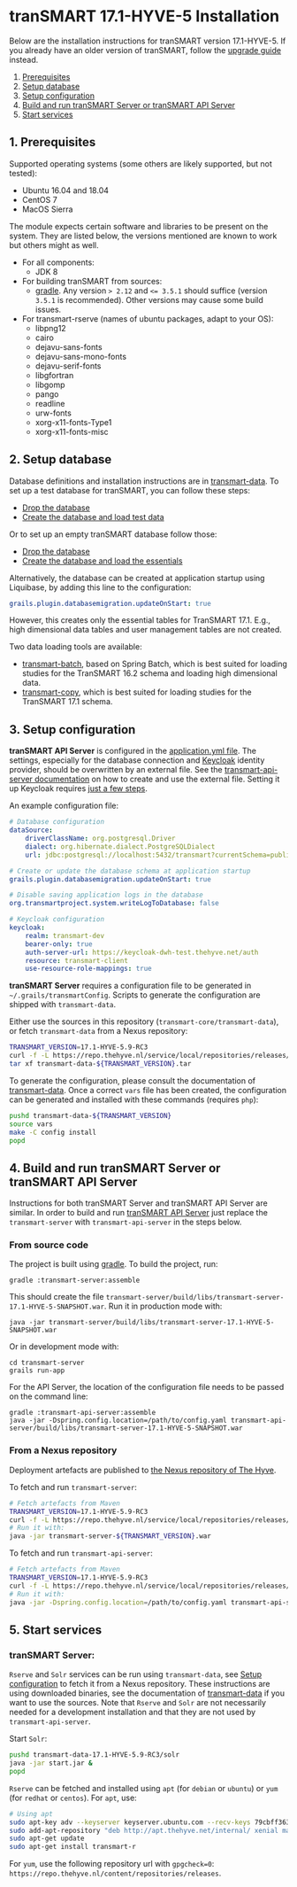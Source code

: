 # tranSMART 17.1-HYVE-5 Installation

Below are the installation instructions for tranSMART version 17.1-HYVE-5. If you already have an older version of tranSMART, follow the [upgrade guide](upgrade.md) instead.

  1. [Prerequisites](#1-prerequisites)
  2. [Setup database](#2-setup-database)
  3. [Setup configuration](#3-setup-configuration)
  4. [Build and run tranSMART Server or tranSMART API Server](#4-build-and-run-transmart-server-or-transmart-api-server)
  5. [Start services](#5-start-services)


## 1. Prerequisites

Supported operating systems (some others are likely supported, but not tested):
* Ubuntu 16.04 and 18.04
* CentOS 7
* MacOS Sierra

The module expects certain software and libraries to be present on the system.
They are listed below, the versions mentioned are known to work but others might
as well.

* For all components:
    * JDK 8
* For building tranSMART from sources:    
    * [gradle](https://gradle.org). Any version `> 2.12` and `<= 3.5.1` should suffice (version `3.5.1` is recommended). Other versions may cause some build issues.
* For transmart-rserve (names of ubuntu packages, adapt to your OS):
    * libpng12
    * cairo
    * dejavu-sans-fonts
    * dejavu-sans-mono-fonts
    * dejavu-serif-fonts
    * libgfortran
    * libgomp
    * pango
    * readline
    * urw-fonts
    * xorg-x11-fonts-Type1
    * xorg-x11-fonts-misc


## 2. Setup database

Database definitions and installation instructions are in [transmart-data](../transmart-data). 
To set up a test database for tranSMART, you can follow these steps:
* [Drop the database](../transmart-data#drop-the-database)
* [Create the database and load test data](../transmart-data#create-the-database-and-load-test-data)
 
Or to set up an empty tranSMART database follow those:
* [Drop the database](../transmart-data#drop-the-database)
* [Create the database and load the essentials](../transmart-data#create-the-database-and-load-the-essentials)

Alternatively, the database can be created at application startup using Liquibase, by adding this line to the configuration:
```yaml
grails.plugin.databasemigration.updateOnStart: true
```
However, this creates only the essential tables for TranSMART 17.1. E.g., high dimensional data tables and
user management tables are not created.
 
Two data loading tools are available:
 * [transmart-batch](../transmart-batch), based on Spring Batch, which is best suited for loading studies
   for the TranSMART 16.2 schema and loading high dimensional data.
 * [transmart-copy](../transmart-copy), which is best suited for loading studies for the TranSMART 17.1 schema.

## 3. Setup configuration

**tranSMART API Server** is configured in the [application.yml file](../transmart-api-server/grails-app/conf/application.yml). The settings, especially for the database connection and [Keycloak](https://www.keycloak.org/) identity provider, should be overwritten by an external file. See the [transmart-api-server documentation](../transmart-api-server#configure-transmart-to-accept-tokens-from-keycloak) on how to create and use the external file.
Setting it up Keycloak requires [just a few steps](../transmart-api-server#how-to-set-up-authentication-for-the-api-server).

An example configuration file:
```yaml
# Database configuration
dataSource:
    driverClassName: org.postgresql.Driver
    dialect: org.hibernate.dialect.PostgreSQLDialect
    url: jdbc:postgresql://localhost:5432/transmart?currentSchema=public

# Create or update the database schema at application startup 
grails.plugin.databasemigration.updateOnStart: true

# Disable saving application logs in the database 
org.transmartproject.system.writeLogToDatabase: false

# Keycloak configuration
keycloak:
    realm: transmart-dev
    bearer-only: true
    auth-server-url: https://keycloak-dwh-test.thehyve.net/auth
    resource: transmart-client
    use-resource-role-mappings: true
```

**tranSMART Server** requires a configuration file to be generated in `~/.grails/transmartConfig`.
Scripts to generate the configuration are shipped with
`transmart-data`.

Either use the sources in this repository (`transmart-core/transmart-data`),
or fetch `transmart-data` from a Nexus repository:
```bash
TRANSMART_VERSION=17.1-HYVE-5.9-RC3
curl -f -L https://repo.thehyve.nl/service/local/repositories/releases/content/org/transmartproject/transmart-data/${TRANSMART_VERSION}/transmart-data-${TRANSMART_VERSION}.tar -o transmart-data-${TRANSMART_VERSION}.tar && \
tar xf transmart-data-${TRANSMART_VERSION}.tar 
```
To generate the configuration, please consult the documentation of [transmart-data](../transmart-data).
Once a correct `vars` file has been created, the configuration can be generated and installed
with these commands (requires `php`):
```bash
pushd transmart-data-${TRANSMART_VERSION}
source vars
make -C config install
popd
```


## 4. Build and run tranSMART Server or tranSMART API Server

Instructions for both tranSMART Server and tranSMART API Server are similar. In order to build and run [tranSMART API Server](../transmart-api-server) just replace the `transmart-server` with `transmart-api-server` in the steps below.

### From source code

The project is built using [gradle](https://gradle.org).
To build the project, run:
```
gradle :transmart-server:assemble
```
This should create the file `transmart-server/build/libs/transmart-server-17.1-HYVE-5-SNAPSHOT.war`.
Run it in production mode with:
```
java -jar transmart-server/build/libs/transmart-server-17.1-HYVE-5-SNAPSHOT.war
```
Or in development mode with:
```
cd transmart-server
grails run-app
```
For the API Server, the location of the configuration file needs to be passed on the command line:
```
gradle :transmart-api-server:assemble
java -jar -Dspring.config.location=/path/to/config.yaml transmart-api-server/build/libs/transmart-server-17.1-HYVE-5-SNAPSHOT.war
```


### From a Nexus repository

Deployment artefacts are published to [the Nexus repository of The Hyve](https://repo.thehyve.nl/).

To fetch and run `transmart-server`:
```bash
# Fetch artefacts from Maven
TRANSMART_VERSION=17.1-HYVE-5.9-RC3
curl -f -L https://repo.thehyve.nl/service/local/repositories/releases/content/org/transmartproject/transmart-server/${TRANSMART_VERSION}/transmart-server-${TRANSMART_VERSION}.war -o transmart-server-${TRANSMART_VERSION}.war && \
# Run it with:
java -jar transmart-server-${TRANSMART_VERSION}.war
```

To fetch and run `transmart-api-server`:
```bash
# Fetch artefacts from Maven
TRANSMART_VERSION=17.1-HYVE-5.9-RC3
curl -f -L https://repo.thehyve.nl/service/local/repositories/releases/content/org/transmartproject/transmart-api-server/${TRANSMART_VERSION}/transmart-api-server-${TRANSMART_VERSION}.war -o transmart-api-server-${TRANSMART_VERSION}.war && \
# Run it with:
java -jar -Dspring.config.location=/path/to/config.yaml transmart-api-server-${TRANSMART_VERSION}.war
```


## 5. Start services

### tranSMART Server:

`Rserve` and `Solr` services can be run using `transmart-data`, see [Setup configuration](#3-setup-configuration)
to fetch it from a Nexus repository. 
These instructions are using downloaded binaries, see the documentation of [transmart-data](../transmart-data) if you want 
to use the sources. 
Note that `Rserve` and `Solr` are not necessarily needed for a development installation and 
that they are not used by `transmart-api-server`.

Start `Solr`:
```bash
pushd transmart-data-17.1-HYVE-5.9-RC3/solr
java -jar start.jar &
popd
```

`Rserve` can be fetched and installed using `apt` (for `debian` or `ubuntu`) or `yum` (for `redhat` or `centos`).
For `apt`, use:
```bash
# Using apt
sudo apt-key adv --keyserver keyserver.ubuntu.com --recv-keys 79cbff36340878cfb6a09bbecf5b7bd93375da21
sudo add-apt-repository "deb http://apt.thehyve.net/internal/ xenial main"
sudo apt-get update
sudo apt-get install transmart-r
```
For `yum`, use the following repository url with `gpgcheck=0`: `https://repo.thehyve.nl/content/repositories/releases`.
